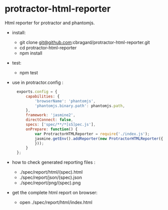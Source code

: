 # protractor-html-reporter

Html reporter for protractor and phantomjs.

* install:
  - git clone git@github.com:cbragard/protractor-html-reporter.git
  - cd protractor-html-reporter
  - npm install

* test:
  * npm test

* use in protractor.config :
  ```javascript
    exports.config = {
        capabilities: {
            'browserName': 'phantomjs',
            'phantomjs.binary.path': phantomjs.path,
        },
        framework: 'jasmine2',
        directConnect: false,
        specs: ['spec/**/*[sS]pec.js'],
        onPrepare: function() {
            var ProtractorHTMLReporter = require('./index.js');
            jasmine.getEnv().addReporter(new ProtractorHTMLReporter({
            }));
        }
    };
  ```

* how to check generated reporting files :
  * ./spec/report/html/(spec).html
  * ./spec/report/json/(spec).json
  * ./spec/report/png/(spec).png

* get the complete html report on browser:
  * open ./spec/report/html/index.html
